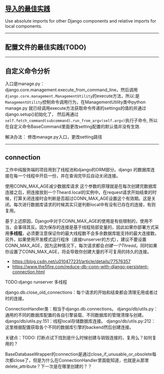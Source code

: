 ## [导入的最佳实践](https://docs.djangoproject.com/en/dev/internals/contributing/writing-code/coding-style/#imports)

Use absolute imports for other Django components and relative imports for local components.

---
## 配置文件的最佳实践(TODO)

---
## 自定义命令分析

入口是manage.py：django.core.management.execute_from_command_line，然后调用`django.core.management.ManagementUtility`的execute方法，所以:是`ManagementUtility`控制命令调用行为，在ManagementUtility类中python manage.py 就已经调用execute方法获取命令传递的settings的值的并通过django.setup()初始化了， 然后再通过`self.fetch_command(subcommand).run_from_argv(self.argv)`执行子命令, 所以在自定义命令BaseCommand里面更改setting配置的默认值并没有生效.

解决办法： 修改manage.py入口，更改setting路径

---
## connection
工作中纯服务端的项目用到了线程池和django的ORM部分。django 的数据库连接在每一个线程中开启一份，并在查询完毕后自动关闭连接。

使用CONN_MAX_AGE减少数据库请求
这个参数的原理就是在每次创建完数据库连接之后，把连接放到一个Theard.local的实例中。在request请求开始结束的时候，打算关闭连接时会判断是否超过CONN_MAX_AGE设置这个有效期。这是关闭。每次进行数据库请求的时候其实只是判断local中有没有已存在的连接，有则复用。

基于上述原因，Django中对于CONN_MAX_AGE的使用是有些限制的，使用不当，会事得其反。因为保存的连接是基于线程局部变量的，因此如果你部署方式采用**多线程**，必须要注意保证你的最大线程数不会多余数据库能支持的最大连接数。另外，如果使用开发模式运行程序（直接runserver的方式），建议不要设置CONN_MAX_AGE，因为这种情况下，每次请求都会*创建一个Thread*。同时如果你设置了CONN_MAX_AGE，将会导致你创建大量的不可复用的持久的连接。


- https://blog.csdn.net/u010477231/article/details/77576357
- https://www.the5fire.com/reduce-db-conn-with-django-persistent-connection.html

TODO:django runserver 多线程


django.db.close_old_connections：每个请求的开始和结束都会清理无用或者过时的连接。

ConnectionHandler类：相当于django.db.connections。
django/db/utils.py： 通用的不同的数据库配置的各自引擎装载、不同数据库的管理清理与创建。
django/db/utils.py:151：线程local存储数据库连接。
django/db/utils.py:212：这里根据配置获取各个不同的数据库引擎的backend然后创建连接。

关键点：TODO: 打断点试下找到是什么时候创建与销毁连接的，复用么？如何复用的？

BaseDatabaseWrapper的connection是通过close_if_unusable_or_obsolete每次都close了，但是为什么在ConnectionHandler里面能知道，也就是从那里delete_attribute？下一次是在哪里创建的？？
